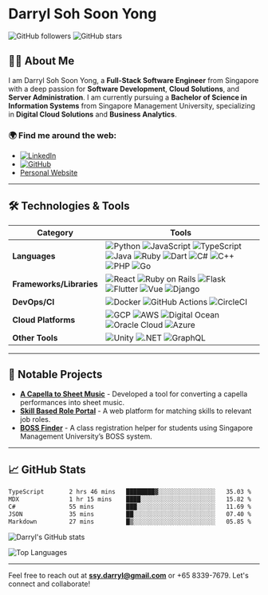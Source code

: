 # Darryl Soh Soon Yong

![GitHub followers](https://img.shields.io/github/followers/darrylssy?style=social)
![GitHub stars](https://img.shields.io/github/stars/darrylssy?style=social)

## 👨‍💻 About Me

I am Darryl Soh Soon Yong, a **Full-Stack Software Engineer** from Singapore with a deep passion for **Software Development**, **Cloud Solutions**, and **Server Administration**. I am currently pursuing a **Bachelor of Science in Information Systems** from Singapore Management University, specializing in **Digital Cloud Solutions** and **Business Analytics**.

### 🌍 Find me around the web:
- [![LinkedIn](https://img.shields.io/badge/LinkedIn-Connect-blue)](https://linkedin.com/in/darrylssy)
- [![GitHub](https://img.shields.io/badge/GitHub-Follow-black)](https://github.com/darrylssy)
- [Personal Website](http://darrylssy.com)

---

## 🛠️ Technologies & Tools

| **Category**              | **Tools**                                                                                                                                                                                                                     |
|---------------------------|-------------------------------------------------------------------------------------------------------------------------------------------------------------------------------------------------------------------------------|
| **Languages**              | ![Python](https://img.shields.io/badge/Python-Advanced-4CAF50?logo=python&logoColor=3776AB) ![JavaScript](https://img.shields.io/badge/JavaScript-Advanced-4CAF50?logo=javascript&logoColor=F7DF1E) ![TypeScript](https://img.shields.io/badge/TypeScript-Advanced-4CAF50?logo=typescript&logoColor=3178C6) ![Java](https://img.shields.io/badge/Java-Intermediate-FFC107?logo=java&logoColor=007396) ![Ruby](https://img.shields.io/badge/Ruby-Intermediate-FFC107?logo=ruby&logoColor=CC342D) ![Dart](https://img.shields.io/badge/Dart-Intermediate-FFC107?logo=dart&logoColor=0175C2) ![C#](https://img.shields.io/badge/C%23-Intermediate-FFC107?logo=csharp&logoColor=239120) ![C++](https://img.shields.io/badge/C++-Intermediate-FFC107?logo=cplusplus&logoColor=00599C) ![PHP](https://img.shields.io/badge/PHP-Intermediate-FFC107?logo=php&logoColor=777BB4) ![Go](https://img.shields.io/badge/Go-Basic-9E9E9E?logo=go&logoColor=00ADD8) |
| **Frameworks/Libraries**   | ![React](https://img.shields.io/badge/React-Advanced-4CAF50?logo=react&logoColor=61DAFB) ![Ruby on Rails](https://img.shields.io/badge/Ruby_on_Rails-Intermediate-FFC107?logo=rubyonrails&logoColor=CC0000) ![Flask](https://img.shields.io/badge/Flask-Intermediate-FFC107?logo=flask&logoColor=000000) ![Flutter](https://img.shields.io/badge/Flutter-Intermediate-FFC107?logo=flutter&logoColor=02569B) ![Vue](https://img.shields.io/badge/Vue-Intermediate-FFC107?logo=vuejs&logoColor=4FC08D) ![Django](https://img.shields.io/badge/Django-Intermediate-FFC107?logo=django&logoColor=092E20) |
| **DevOps/CI**              | ![Docker](https://img.shields.io/badge/Docker-Intermediate-FFC107?logo=docker&logoColor=2496ED) ![GitHub Actions](https://img.shields.io/badge/GitHub_Actions-Intermediate-FFC107?logo=githubactions&logoColor=2088FF) ![CircleCI](https://img.shields.io/badge/CircleCI-Intermediate-FFC107?logo=circleci&logoColor=343434) |
| **Cloud Platforms**        | ![GCP](https://img.shields.io/badge/Google_Cloud-Advanced-4CAF50?logo=googlecloud&logoColor=4285F4) ![AWS](https://img.shields.io/badge/AWS-Intermediate-FFC107?logo=amazonaws&logoColor=232F3E) ![Digital Ocean](https://img.shields.io/badge/Digital_Ocean-Intermediate-FFC107?logo=digitalocean&logoColor=0080FF) ![Oracle Cloud](https://img.shields.io/badge/Oracle_Cloud-Intermediate-FFC107?logo=oracle&logoColor=F80000) ![Azure](https://img.shields.io/badge/Azure-Intermediate-FFC107?logo=microsoftazure&logoColor=0078D4) |
| **Other Tools**            | ![Unity](https://img.shields.io/badge/Unity-Intermediate-FFC107?logo=unity&logoColor=000000) ![.NET](https://img.shields.io/badge/.NET-Intermediate-FFC107?logo=dotnet&logoColor=512BD4) ![GraphQL](https://img.shields.io/badge/GraphQL-Intermediate-FFC107?logo=graphql&logoColor=E10098) |

---

## 🔧 Notable Projects

- **[A Capella to Sheet Music](https://github.com/DarrylSSY/AMT-A-Capella-Performances)** - Developed a tool for converting a capella performances into sheet music.
- **[Skill Based Role Portal](https://github.com/SMUGitGeeks/IS212)** - A web platform for matching skills to relevant job roles.
- **[BOSS Finder](https://github.com/SMUGitGeeks/IS213)** - A class registration helper for students using Singapore Management University’s BOSS system.

---

## 📈 GitHub Stats

 <!--START_SECTION:waka-->

```txt
TypeScript       2 hrs 46 mins   ████████▓░░░░░░░░░░░░░░░░   35.03 %
MDX              1 hr 15 mins    ████░░░░░░░░░░░░░░░░░░░░░   15.82 %
C#               55 mins         ███░░░░░░░░░░░░░░░░░░░░░░   11.69 %
JSON             35 mins         ██░░░░░░░░░░░░░░░░░░░░░░░   07.40 %
Markdown         27 mins         █▒░░░░░░░░░░░░░░░░░░░░░░░   05.85 %
```

<!--END_SECTION:waka-->

![Darryl's GitHub stats](https://github-readme-stats.vercel.app/api?username=darrylssy&show_icons=true&theme=radical)

![Top Languages](https://github-readme-stats.vercel.app/api/top-langs/?username=darrylssy&layout=compact&theme=radical)

---

Feel free to reach out at **ssy.darryl@gmail.com** or +65 8339-7679. Let's connect and collaborate!
